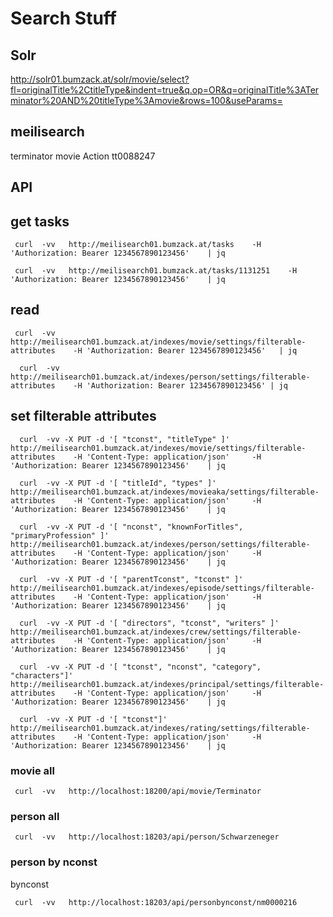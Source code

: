 # Search Stuff

## Solr

http://solr01.bumzack.at/solr/movie/select?fl=originalTitle%2CtitleType&indent=true&q.op=OR&q=originalTitle%3ATerminator%20AND%20titleType%3Amovie&rows=100&useParams=


## meilisearch

terminator movie Action
tt0088247


## API

## get tasks

```
 curl  -vv   http://meilisearch01.bumzack.at/tasks    -H 'Authorization: Bearer 1234567890123456'    | jq
```

```
 curl  -vv   http://meilisearch01.bumzack.at/tasks/1131251    -H 'Authorization: Bearer 1234567890123456'    | jq
```


## read 
```
 curl  -vv   http://meilisearch01.bumzack.at/indexes/movie/settings/filterable-attributes    -H 'Authorization: Bearer 1234567890123456'   | jq
```

```
  curl  -vv   http://meilisearch01.bumzack.at/indexes/person/settings/filterable-attributes    -H 'Authorization: Bearer 1234567890123456' | jq
```

## set filterable attributes
```
  curl  -vv -X PUT -d '[ "tconst", "titleType" ]'  http://meilisearch01.bumzack.at/indexes/movie/settings/filterable-attributes    -H 'Content-Type: application/json'     -H 'Authorization: Bearer 1234567890123456'    | jq
```

```
  curl  -vv -X PUT -d '[ "titleId", "types" ]'  http://meilisearch01.bumzack.at/indexes/movieaka/settings/filterable-attributes    -H 'Content-Type: application/json'     -H 'Authorization: Bearer 1234567890123456'    | jq
```

```
  curl  -vv -X PUT -d '[ "nconst", "knownForTitles", "primaryProfession" ]'  http://meilisearch01.bumzack.at/indexes/person/settings/filterable-attributes    -H 'Content-Type: application/json'     -H 'Authorization: Bearer 1234567890123456'    | jq
```

```
  curl  -vv -X PUT -d '[ "parentTconst", "tconst" ]'  http://meilisearch01.bumzack.at/indexes/episode/settings/filterable-attributes    -H 'Content-Type: application/json'     -H 'Authorization: Bearer 1234567890123456'    | jq
```

```
  curl  -vv -X PUT -d '[ "directors", "tconst", "writers" ]'  http://meilisearch01.bumzack.at/indexes/crew/settings/filterable-attributes    -H 'Content-Type: application/json'     -H 'Authorization: Bearer 1234567890123456'    | jq
```

```
  curl  -vv -X PUT -d '[ "tconst", "nconst", "category", "characters"]'  http://meilisearch01.bumzack.at/indexes/principal/settings/filterable-attributes    -H 'Content-Type: application/json'     -H 'Authorization: Bearer 1234567890123456'    | jq
```

```
  curl  -vv -X PUT -d '[ "tconst"]'  http://meilisearch01.bumzack.at/indexes/rating/settings/filterable-attributes    -H 'Content-Type: application/json'     -H 'Authorization: Bearer 1234567890123456'    | jq
```

### movie all 
```
 curl  -vv   http://localhost:18200/api/movie/Terminator        
```


### person all 

```
 curl  -vv   http://localhost:18203/api/person/Schwarzeneger        
```

### person by nconst

bynconst
```
 curl  -vv   http://localhost:18203/api/personbynconst/nm0000216        
```
